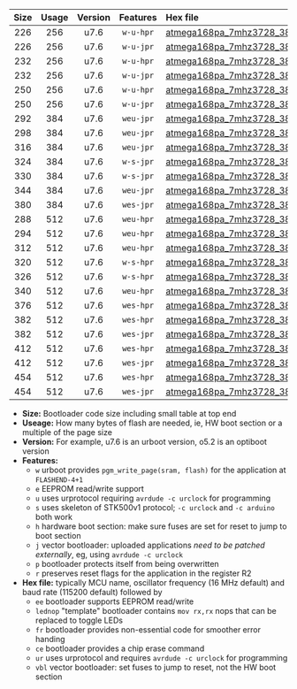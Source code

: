 |Size|Usage|Version|Features|Hex file|
|:-:|:-:|:-:|:-:|:--|
|226|256|u7.6|`w-u-hpr`|[atmega168pa_7mhz3728_38400bps_ur.hex](https://raw.githubusercontent.com/stefanrueger/urboot/main/bootloaders/atmega168pa/fcpu_7mhz3728/38400_bps/atmega168pa_7mhz3728_38400bps_ur.hex)|
|226|256|u7.6|`w-u-jpr`|[atmega168pa_7mhz3728_38400bps_ur_vbl.hex](https://raw.githubusercontent.com/stefanrueger/urboot/main/bootloaders/atmega168pa/fcpu_7mhz3728/38400_bps/atmega168pa_7mhz3728_38400bps_ur_vbl.hex)|
|232|256|u7.6|`w-u-hpr`|[atmega168pa_7mhz3728_38400bps_lednop_ur.hex](https://raw.githubusercontent.com/stefanrueger/urboot/main/bootloaders/atmega168pa/fcpu_7mhz3728/38400_bps/atmega168pa_7mhz3728_38400bps_lednop_ur.hex)|
|232|256|u7.6|`w-u-jpr`|[atmega168pa_7mhz3728_38400bps_lednop_ur_vbl.hex](https://raw.githubusercontent.com/stefanrueger/urboot/main/bootloaders/atmega168pa/fcpu_7mhz3728/38400_bps/atmega168pa_7mhz3728_38400bps_lednop_ur_vbl.hex)|
|250|256|u7.6|`w-u-hpr`|[atmega168pa_7mhz3728_38400bps_lednop_fr_ur.hex](https://raw.githubusercontent.com/stefanrueger/urboot/main/bootloaders/atmega168pa/fcpu_7mhz3728/38400_bps/atmega168pa_7mhz3728_38400bps_lednop_fr_ur.hex)|
|250|256|u7.6|`w-u-jpr`|[atmega168pa_7mhz3728_38400bps_lednop_fr_ur_vbl.hex](https://raw.githubusercontent.com/stefanrueger/urboot/main/bootloaders/atmega168pa/fcpu_7mhz3728/38400_bps/atmega168pa_7mhz3728_38400bps_lednop_fr_ur_vbl.hex)|
|292|384|u7.6|`weu-jpr`|[atmega168pa_7mhz3728_38400bps_ee_ur_vbl.hex](https://raw.githubusercontent.com/stefanrueger/urboot/main/bootloaders/atmega168pa/fcpu_7mhz3728/38400_bps/atmega168pa_7mhz3728_38400bps_ee_ur_vbl.hex)|
|298|384|u7.6|`weu-jpr`|[atmega168pa_7mhz3728_38400bps_ee_lednop_ur_vbl.hex](https://raw.githubusercontent.com/stefanrueger/urboot/main/bootloaders/atmega168pa/fcpu_7mhz3728/38400_bps/atmega168pa_7mhz3728_38400bps_ee_lednop_ur_vbl.hex)|
|316|384|u7.6|`weu-jpr`|[atmega168pa_7mhz3728_38400bps_ee_lednop_fr_ur_vbl.hex](https://raw.githubusercontent.com/stefanrueger/urboot/main/bootloaders/atmega168pa/fcpu_7mhz3728/38400_bps/atmega168pa_7mhz3728_38400bps_ee_lednop_fr_ur_vbl.hex)|
|324|384|u7.6|`w-s-jpr`|[atmega168pa_7mhz3728_38400bps_vbl.hex](https://raw.githubusercontent.com/stefanrueger/urboot/main/bootloaders/atmega168pa/fcpu_7mhz3728/38400_bps/atmega168pa_7mhz3728_38400bps_vbl.hex)|
|330|384|u7.6|`w-s-jpr`|[atmega168pa_7mhz3728_38400bps_lednop_vbl.hex](https://raw.githubusercontent.com/stefanrueger/urboot/main/bootloaders/atmega168pa/fcpu_7mhz3728/38400_bps/atmega168pa_7mhz3728_38400bps_lednop_vbl.hex)|
|344|384|u7.6|`weu-jpr`|[atmega168pa_7mhz3728_38400bps_ee_lednop_fr_ce_ur_vbl.hex](https://raw.githubusercontent.com/stefanrueger/urboot/main/bootloaders/atmega168pa/fcpu_7mhz3728/38400_bps/atmega168pa_7mhz3728_38400bps_ee_lednop_fr_ce_ur_vbl.hex)|
|380|384|u7.6|`wes-jpr`|[atmega168pa_7mhz3728_38400bps_ee_vbl.hex](https://raw.githubusercontent.com/stefanrueger/urboot/main/bootloaders/atmega168pa/fcpu_7mhz3728/38400_bps/atmega168pa_7mhz3728_38400bps_ee_vbl.hex)|
|288|512|u7.6|`weu-hpr`|[atmega168pa_7mhz3728_38400bps_ee_ur.hex](https://raw.githubusercontent.com/stefanrueger/urboot/main/bootloaders/atmega168pa/fcpu_7mhz3728/38400_bps/atmega168pa_7mhz3728_38400bps_ee_ur.hex)|
|294|512|u7.6|`weu-hpr`|[atmega168pa_7mhz3728_38400bps_ee_lednop_ur.hex](https://raw.githubusercontent.com/stefanrueger/urboot/main/bootloaders/atmega168pa/fcpu_7mhz3728/38400_bps/atmega168pa_7mhz3728_38400bps_ee_lednop_ur.hex)|
|312|512|u7.6|`weu-hpr`|[atmega168pa_7mhz3728_38400bps_ee_lednop_fr_ur.hex](https://raw.githubusercontent.com/stefanrueger/urboot/main/bootloaders/atmega168pa/fcpu_7mhz3728/38400_bps/atmega168pa_7mhz3728_38400bps_ee_lednop_fr_ur.hex)|
|320|512|u7.6|`w-s-hpr`|[atmega168pa_7mhz3728_38400bps.hex](https://raw.githubusercontent.com/stefanrueger/urboot/main/bootloaders/atmega168pa/fcpu_7mhz3728/38400_bps/atmega168pa_7mhz3728_38400bps.hex)|
|326|512|u7.6|`w-s-hpr`|[atmega168pa_7mhz3728_38400bps_lednop.hex](https://raw.githubusercontent.com/stefanrueger/urboot/main/bootloaders/atmega168pa/fcpu_7mhz3728/38400_bps/atmega168pa_7mhz3728_38400bps_lednop.hex)|
|340|512|u7.6|`weu-hpr`|[atmega168pa_7mhz3728_38400bps_ee_lednop_fr_ce_ur.hex](https://raw.githubusercontent.com/stefanrueger/urboot/main/bootloaders/atmega168pa/fcpu_7mhz3728/38400_bps/atmega168pa_7mhz3728_38400bps_ee_lednop_fr_ce_ur.hex)|
|376|512|u7.6|`wes-hpr`|[atmega168pa_7mhz3728_38400bps_ee.hex](https://raw.githubusercontent.com/stefanrueger/urboot/main/bootloaders/atmega168pa/fcpu_7mhz3728/38400_bps/atmega168pa_7mhz3728_38400bps_ee.hex)|
|382|512|u7.6|`wes-hpr`|[atmega168pa_7mhz3728_38400bps_ee_lednop.hex](https://raw.githubusercontent.com/stefanrueger/urboot/main/bootloaders/atmega168pa/fcpu_7mhz3728/38400_bps/atmega168pa_7mhz3728_38400bps_ee_lednop.hex)|
|382|512|u7.6|`wes-jpr`|[atmega168pa_7mhz3728_38400bps_ee_lednop_vbl.hex](https://raw.githubusercontent.com/stefanrueger/urboot/main/bootloaders/atmega168pa/fcpu_7mhz3728/38400_bps/atmega168pa_7mhz3728_38400bps_ee_lednop_vbl.hex)|
|412|512|u7.6|`wes-hpr`|[atmega168pa_7mhz3728_38400bps_ee_lednop_fr.hex](https://raw.githubusercontent.com/stefanrueger/urboot/main/bootloaders/atmega168pa/fcpu_7mhz3728/38400_bps/atmega168pa_7mhz3728_38400bps_ee_lednop_fr.hex)|
|412|512|u7.6|`wes-jpr`|[atmega168pa_7mhz3728_38400bps_ee_lednop_fr_vbl.hex](https://raw.githubusercontent.com/stefanrueger/urboot/main/bootloaders/atmega168pa/fcpu_7mhz3728/38400_bps/atmega168pa_7mhz3728_38400bps_ee_lednop_fr_vbl.hex)|
|454|512|u7.6|`wes-hpr`|[atmega168pa_7mhz3728_38400bps_ee_lednop_fr_ce.hex](https://raw.githubusercontent.com/stefanrueger/urboot/main/bootloaders/atmega168pa/fcpu_7mhz3728/38400_bps/atmega168pa_7mhz3728_38400bps_ee_lednop_fr_ce.hex)|
|454|512|u7.6|`wes-jpr`|[atmega168pa_7mhz3728_38400bps_ee_lednop_fr_ce_vbl.hex](https://raw.githubusercontent.com/stefanrueger/urboot/main/bootloaders/atmega168pa/fcpu_7mhz3728/38400_bps/atmega168pa_7mhz3728_38400bps_ee_lednop_fr_ce_vbl.hex)|

- **Size:** Bootloader code size including small table at top end
- **Useage:** How many bytes of flash are needed, ie, HW boot section or a multiple of the page size
- **Version:** For example, u7.6 is an urboot version, o5.2 is an optiboot version
- **Features:**
  + `w` urboot provides `pgm_write_page(sram, flash)` for the application at `FLASHEND-4+1`
  + `e` EEPROM read/write support
  + `u` uses urprotocol requiring `avrdude -c urclock` for programming
  + `s` uses skeleton of STK500v1 protocol; `-c urclock` and `-c arduino` both work
  + `h` hardware boot section: make sure fuses are set for reset to jump to boot section
  + `j` vector bootloader: uploaded applications *need to be patched externally*, eg, using `avrdude -c urclock`
  + `p` bootloader protects itself from being overwritten
  + `r` preserves reset flags for the application in the register R2
- **Hex file:** typically MCU name, oscillator frequency (16 MHz default) and baud rate (115200 default) followed by
  + `ee` bootloader supports EEPROM read/write
  + `lednop` "template" bootloader contains `mov rx,rx` nops that can be replaced to toggle LEDs
  + `fr` bootloader provides non-essential code for smoother error handing
  + `ce` bootloader provides a chip erase command
  + `ur` uses urprotocol and requires `avrdude -c urclock` for programming
  + `vbl` vector bootloader: set fuses to jump to reset, not the HW boot section
